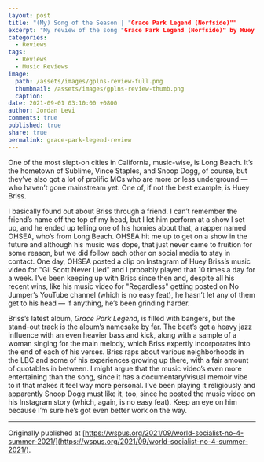 ```yaml
---
layout: post
title: "(My) Song of the Season | "Grace Park Legend (Norfside)""
excerpt: "My review of the song "Grace Park Legend (Norfside)" by Huey Briss."
categories:
  - Reviews
tags:
  - Reviews
  - Music Reviews
image: 
  path: /assets/images/gplns-review-full.png
  thumbnail: /assets/images/gplns-review-thumb.png
  caption:
date: 2021-09-01 03:10:00 +0800
author: Jordan Levi
comments: true
published: true
share: true
permalink: grace-park-legend-review
---
```

One of the most slept-on cities in California, music-wise, is Long Beach. It’s the hometown of Sublime, Vince Staples, and Snoop Dogg, of course, but they’ve also got a lot of prolific MCs who are more or less underground — who haven’t gone mainstream yet. One of, if not the best example, is Huey Briss.

I basically found out about Briss through a friend. I can’t remember the friend’s name off the top of my head, but I let him perform at a show I set up, and he ended up telling one of his homies about that, a rapper named OHSEA, who’s from Long Beach. OHSEA hit me up to get on a show in the future and although his music was dope, that just never came to fruition for some reason, but we did follow each other on social media to stay in contact. One day, OHSEA posted a clip on Instagram of Huey Briss’s music video for "Gil Scott Never Lied" and I probably played that 10 times a day for a week. I’ve been keeping up with Briss since then and, despite all his recent wins, like his music video for "Regardless" getting posted on No Jumper’s YouTube channel (which is no easy feat), he hasn’t let any of them get to his head — if anything, he’s been grinding harder.

Briss’s latest album, _Grace Park Legend_, is filled with bangers, but the stand-out track is the album’s namesake by far. The beat’s got a heavy jazz influence with an even heavier bass and kick, along with a sample of a woman singing for the main melody, which Briss expertly incorporates into the end of each of his verses. Briss raps about various neighborhoods in the LBC and some of his experiences growing up there, with a fair amount of quotables in between. I might argue that the music video’s even more entertaining than the song, since it has a documentary/visual memoir vibe to it that makes it feel way more personal. I’ve been playing it religiously and apparently Snoop Dogg must like it, too, since he posted the music video on his Instagram story (which, again, is no easy feat). Keep an eye on him because I’m sure he’s got even better work on the way.

<hr>

Originally published at [https://wspus.org/2021/09/world-socialist-no-4-summer-2021/](https://wspus.org/2021/09/world-socialist-no-4-summer-2021/).
